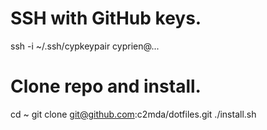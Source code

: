 # SSH with GitHub keys.
ssh -i ~/.ssh/cypkeypair cyprien@...

# Clone repo and install.
cd ~
git clone git@github.com:c2mda/dotfiles.git
./install.sh
